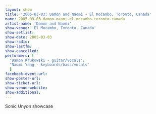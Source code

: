 ```yaml
---
layout: show
title: '2005-03-03: Damon and Naomi - El Mocambo, Toronto, Canada'
name: 2005-03-03-damon-naomi-el-mocambo-toronto-canada
artist-name: 'Damon and Naomi'
show-venue: 'El Mocambo, Toronto, Canada'
show-setlist: 
show-date: 2005-03-03
show-radio: 
show-lastfm: 
show-cancelled: 
performers: [
  "Damon Krukowski - guitar/vocals",
  "Naomi Yang - keyboards/bass/vocals"
  ]
facebook-event-url: 
show-poster-url: 
show-ticket-url: 
show-venue-website: 
show-additional: 
---
```


Sonic Unyon showcase